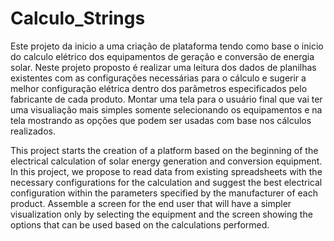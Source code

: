 # Calculo_Strings
Este projeto da inicio a uma criação de plataforma tendo como base o inicio do calculo elétrico dos equipamentos de geração e conversão de energia solar.
Neste projeto proposto é realizar uma leitura dos dados de planilhas existentes com as configurações necessárias para o cálculo e sugerir a melhor configuração elétrica dentro dos parâmetros especificados pelo fabricante de cada produto.
Montar uma tela para o usuário final que vai ter uma visualiação mais simples somente selecionando os equipamentos e na tela mostrando as opções que podem ser usadas com base nos cálculos realizados.

This project starts the creation of a platform based on the beginning of the electrical calculation of solar energy generation and conversion equipment. In this project, we propose to read data from existing spreadsheets with the necessary configurations for the calculation and suggest the best electrical configuration within the parameters specified by the manufacturer of each product. Assemble a screen for the end user that will have a simpler visualization only by selecting the equipment and the screen showing the options that can be used based on the calculations performed.
